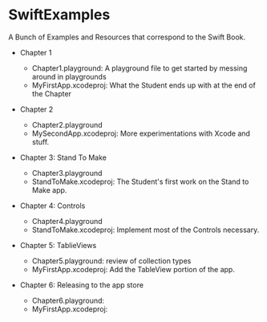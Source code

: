 SwiftExamples
=============

A Bunch of Examples and Resources that correspond to the Swift Book.


- Chapter 1
	- Chapter1.playground: A playground file to get started by messing around in playgrounds
	- MyFirstApp.xcodeproj: What the Student ends up with at the end of the Chapter

- Chapter 2
	- Chapter2.playground
	- MySecondApp.xcodeproj: More experimentations with Xcode and stuff.

- Chapter 3: Stand To Make
	- Chapter3.playground
	- StandToMake.xcodeproj: The Student's first work on the Stand to Make app.

- Chapter 4: Controls
	- Chapter4.playground 
	- StandToMake.xcodeproj: Implement most of the Controls necessary.

- Chapter 5: TablieViews
	- Chapter5.playground: review of collection types 
	- MyFirstApp.xcodeproj: Add the TableView portion of the app.

- Chapter 6: Releasing to the app store
	- Chapter6.playground: 
	- MyFirstApp.xcodeproj: 

